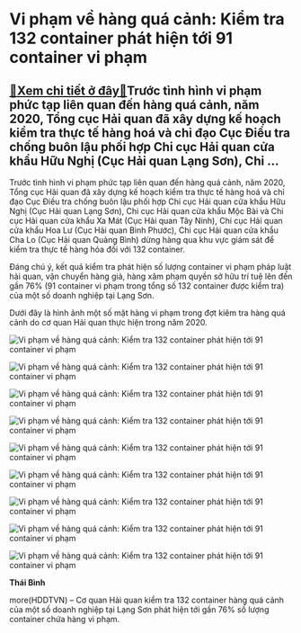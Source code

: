 Vi phạm về hàng quá cảnh: Kiểm tra 132 container phát hiện tới 91 container vi phạm
===================================================================================

[:gift:Xem chi tiết ở đây:gift:](https://hddtvn.com/vi-pham-ve-hang-qua-canh-kiem-tra-132-container-phat-hien-toi-91-container-vi-pham/)Trước tình hình vi phạm phức tạp liên quan đến hàng quá cảnh, năm 2020, Tổng cục Hải quan đã xây dựng kế hoạch kiểm tra thực tế hàng hoá và chỉ đạo Cục Điều tra chống buôn lậu phối hợp Chi cục Hải quan cửa khẩu Hữu Nghị (Cục Hải quan Lạng Sơn), Chi …
----------------------------------------------------------------------------------------------------------------------------------------------------------------------------------------------------------------------------------------------------------


Trước tình hình vi phạm phức tạp liên quan đến hàng quá cảnh, năm 2020, Tổng cục Hải quan đã xây dựng kế hoạch kiểm tra thực tế hàng hoá và chỉ đạo Cục Điều tra chống buôn lậu phối hợp Chi cục Hải quan cửa khẩu Hữu Nghị (Cục Hải quan Lạng Sơn), Chi cục Hải quan cửa khẩu Mộc Bài và Chi cục Hải quan cửa khẩu Xa Mát (Cục Hải quan Tây Ninh), Chi cục Hải quan cửa khẩu Hoa Lư (Cục Hải quan Bình Phước), Chi cục Hải quan cửa khẩu Cha Lo (Cục Hải quan Quảng Bình) dừng hàng qua khu vực giám sát để kiểm tra thực tế hàng hóa đối với 132 container.


Đáng chú ý, kết quả kiểm tra phát hiện số lượng container vi phạm pháp luật hải quan, vận chuyển hàng giả, hàng xâm phạm quyền sở hữu trí tuệ lên đến gần 76% (91 container vi phạm trong tổng số 132 container được kiểm tra) của một số doanh nghiệp tại Lạng Sơn.


Dưới đây là hình ảnh một số mặt hàng vi phạm trong đợt kiêm tra hàng quá cảnh do cơ quan Hải quan thực hiện trong năm 2020.





![Vi phạm về hàng quá cảnh: Kiểm tra 132 container phát hiện tới 91 container vi phạm](https://hddtvn.com/wp-content/uploads/2021/01/0308_1.jpg "Vi phạm về hàng quá cảnh: Kiểm tra 132 container phát hiện tới 91 container vi phạm")






![Vi phạm về hàng quá cảnh: Kiểm tra 132 container phát hiện tới 91 container vi phạm](https://hddtvn.com/wp-content/uploads/2021/01/0309_2.jpg "Vi phạm về hàng quá cảnh: Kiểm tra 132 container phát hiện tới 91 container vi phạm")






![Vi phạm về hàng quá cảnh: Kiểm tra 132 container phát hiện tới 91 container vi phạm](https://hddtvn.com/wp-content/uploads/2021/01/0311_3.jpg "Vi phạm về hàng quá cảnh: Kiểm tra 132 container phát hiện tới 91 container vi phạm")






![Vi phạm về hàng quá cảnh: Kiểm tra 132 container phát hiện tới 91 container vi phạm](https://hddtvn.com/wp-content/uploads/2021/01/0312_4.jpg "Vi phạm về hàng quá cảnh: Kiểm tra 132 container phát hiện tới 91 container vi phạm")






![Vi phạm về hàng quá cảnh: Kiểm tra 132 container phát hiện tới 91 container vi phạm](https://hddtvn.com/wp-content/uploads/2021/01/0314_5.jpg "Vi phạm về hàng quá cảnh: Kiểm tra 132 container phát hiện tới 91 container vi phạm")






![Vi phạm về hàng quá cảnh: Kiểm tra 132 container phát hiện tới 91 container vi phạm](https://hddtvn.com/wp-content/uploads/2021/01/0316_6.jpg "Vi phạm về hàng quá cảnh: Kiểm tra 132 container phát hiện tới 91 container vi phạm")






![Vi phạm về hàng quá cảnh: Kiểm tra 132 container phát hiện tới 91 container vi phạm](https://hddtvn.com/wp-content/uploads/2021/01/0318_7.jpg "Vi phạm về hàng quá cảnh: Kiểm tra 132 container phát hiện tới 91 container vi phạm")






![Vi phạm về hàng quá cảnh: Kiểm tra 132 container phát hiện tới 91 container vi phạm](https://hddtvn.com/wp-content/uploads/2021/01/0319_8.jpg "Vi phạm về hàng quá cảnh: Kiểm tra 132 container phát hiện tới 91 container vi phạm")






![Vi phạm về hàng quá cảnh: Kiểm tra 132 container phát hiện tới 91 container vi phạm](https://hddtvn.com/wp-content/uploads/2021/01/0321_9.jpg "Vi phạm về hàng quá cảnh: Kiểm tra 132 container phát hiện tới 91 container vi phạm")




**Thái Bình**



more(HDDTVN) – Cơ quan Hải quan kiểm tra 132 container hàng quá cảnh của một số doanh nghiệp tại Lạng Sơn phát hiện tới gần 76% số lượng container chứa hàng vi phạm.

